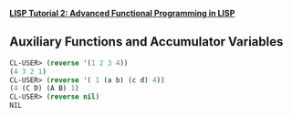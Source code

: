 **[LISP Tutorial 2: Advanced Functional Programming in LISP](https://www2.cs.sfu.ca/CourseCentral/310/pwfong/Lisp/2/tutorial2.html)**

## Auxiliary Functions and Accumulator Variables

```lisp
CL-USER> (reverse '(1 2 3 4))
(4 3 2 1)
CL-USER> (reverse '( 1 (a b) (c d) 4))
(4 (C D) (A B) 1)
CL-USER> (reverse nil)
NIL
```
